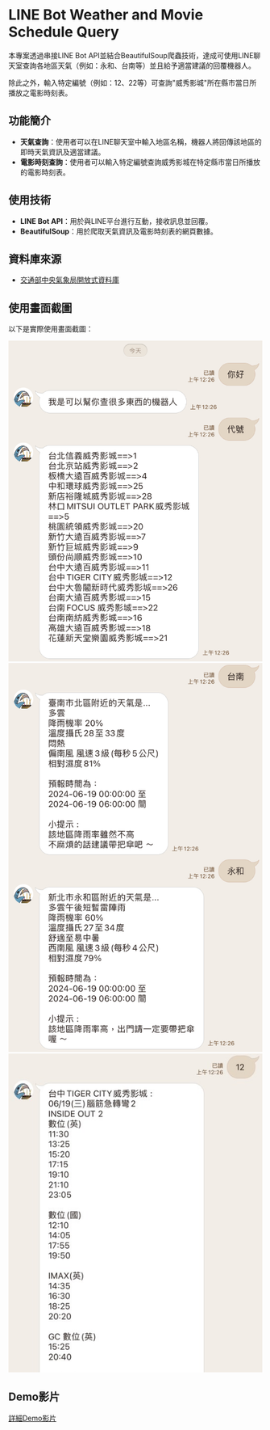 # LINE Bot Weather and Movie Schedule Query

本專案透過串接LINE Bot API並結合BeautifulSoup爬蟲技術，達成可使用LINE聊天室查詢各地區天氣（例如：永和、台南等）並且給予適當建議的回覆機器人。

除此之外，輸入特定編號（例如：12、22等）可查詢"威秀影城"所在縣市當日所播放之電影時刻表。

## 功能簡介

- **天氣查詢**：使用者可以在LINE聊天室中輸入地區名稱，機器人將回傳該地區的即時天氣資訊及適當建議。
- **電影時刻查詢**：使用者可以輸入特定編號查詢威秀影城在特定縣市當日所播放的電影時刻表。

## 使用技術

- **LINE Bot API**：用於與LINE平台進行互動，接收訊息並回覆。
- **BeautifulSoup**：用於爬取天氣資訊及電影時刻表的網頁數據。

## 資料庫來源
- [交通部中央氣象局開放式資料庫](https://opendata.cwa.gov.tw/dataset/all/F-D0047-091)


## 使用畫面截圖

以下是實際使用畫面截圖：

![Query](images/img.jpg)
![Query](images/img1.jpg)
![Query](images/img2.jpg)

## Demo影片

[詳細Demo影片](https://www.youtube.com/shorts/-zUP7ksWFlQ)
